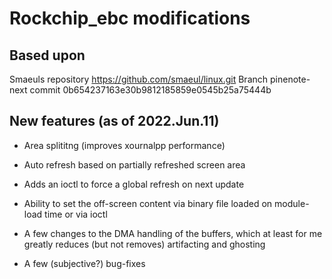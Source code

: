 # Rockchip_ebc modifications

## Based upon

Smaeuls repository https://github.com/smaeul/linux.git
Branch pinenote-next
commit 0b654237163e30b9812185859e0545b25a75444b

## New features (as of 2022.Jun.11)

* Area splititng (improves xournalpp performance)
* Auto refresh based on partially refreshed screen area
* Adds an ioctl to force a global refresh on next update
* Ability to set the off-screen content via binary file loaded on module-load
  time or via ioctl

* A few changes to the DMA handling of the buffers, which at least for me
  greatly reduces (but not removes) artifacting and ghosting
* A few (subjective?) bug-fixes
